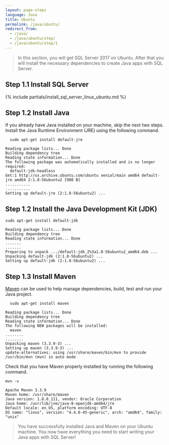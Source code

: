 ```yaml
---
layout: page-steps
language: Java
title: Ubuntu
permalink: /java/ubuntu/
redirect_from:
  - /java/
  - /java/ubuntu/step/
  - /java/ubuntu/step/1
---
```


> In this section, you will get SQL Server 2017 on Ubuntu. After that you will install the necessary dependencies to create Java apps with SQL Server.


## Step 1.1 Install SQL Server
{% include partials/install_sql_server_linux_ubuntu.md %}

## Step 1.2 Install Java

If you already have Java installed on your machine, skip the next two steps. Install the Java Runtime Environment (JRE) using the following command.

```terminal
  sudo apt-get install default-jre
```
```results
Reading package lists... Done
Building dependency tree
Reading state information... Done
The following package was automatically installed and is no longer required:
  default-jdk-headless
Get:1 http://us.archive.ubuntu.com/ubuntu xenial/main amd64 default-jre amd64 2:1.8-56ubuntu2 [980 B]
...........
...........
Setting up default-jre (2:1.8-56ubuntu2) ...
```

## Step 1.2 Install the Java Development Kit (JDK) 

```terminal
sudo apt-get install default-jdk
```
```results
Reading package lists... Done
Building dependency tree
Reading state information... Done
.......
.......
Preparing to unpack .../default-jdk_2%3a1.8-56ubuntu2_amd64.deb ...
Unpacking default-jdk (2:1.8-56ubuntu2) ...
Setting up default-jdk (2:1.8-56ubuntu2) ...
```
## Step 1.3 Install Maven

[Maven](https://maven.apache.org/) can be used to help manage dependencies, build, test and run your Java project.

```terminal
  sudo apt-get install maven
```

```results
Reading package lists... Done
Building dependency tree
Reading state information... Done
The following NEW packages will be installed:
  maven
........
........
Unpacking maven (3.3.9-3) ...
Setting up maven (3.3.9-3) ...
update-alternatives: using /usr/share/maven/bin/mvn to provide /usr/bin/mvn (mvn) in auto mode
```
Check that you have Maven properly installed by running the following command.

```terminal
mvn -v
```
```results
Apache Maven 3.3.9
Maven home: /usr/share/maven
Java version: 1.8.0_111, vendor: Oracle Corporation
Java home: /usr/lib/jvm/java-8-openjdk-amd64/jre
Default locale: en_US, platform encoding: UTF-8
OS name: "linux", version: "4.4.0-45-generic", arch: "amd64", family: "unix"
```

> You have successfully installed Java and Maven on your Ubuntu machine. You now have everything you need to start writing your Java apps with SQL Server!
